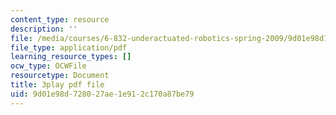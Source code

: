```yaml
---
content_type: resource
description: ''
file: /media/courses/6-832-underactuated-robotics-spring-2009/9d01e98d728027ae1e912c170a87be79_oWr1_LybOZI.pdf
file_type: application/pdf
learning_resource_types: []
ocw_type: OCWFile
resourcetype: Document
title: 3play pdf file
uid: 9d01e98d-7280-27ae-1e91-2c170a87be79
---
```

